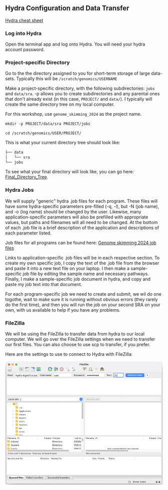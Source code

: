 ## Hydra Configuration and Data Transfer

[Hydra cheat sheet](https://github.com/SmithsonianWorkshops/HydraResources/blob/master/Hydra%20Cheat%20Sheet.md)

### Log into Hydra
Open the terminal app and log onto Hydra. You will need your hydra account password.

### Project-specific Directory 
Go to the the directory assigned to you for short-term storage of large data-sets. Typically this will be `/scratch/genomics/USERNAME`

Make a project-specific directory, with the following subdirectories: `jobs` and `data/sra`. -p allows you to create subdirectories and any parental ones that don't already exist (in this case, `PROJECT/` and `data/`). I typically will create the same directory tree on my local computer.

For this workshop, use `genome_skimming_2024` as the project name.

```
mkdir -p PROJECT/data/sra PROJECT/jobs
```
```
cd /scratch/genomics/USER/PROJECT/
```

This is what your current directory tree should look like:

```.
├── data
│   └── sra
└── jobs
```
To see what your final directory will look like, you can go here: [Final_Directory_Tree](https://github.com/SmithsonianWorkshops/Genome_Skimming_Workshop_LAB_2024/blob/main/images/Final_Directory_Tree).

### Hydra Jobs

We will supply "generic" hydra .job files for each program. These files will have some hydra-specific parameters pre-filled (-q, -l), but -N (job name), and -o (log name) should be changed by the user. Likewise, many application-specific parameters will also be prefilled with appropriate values, but paths and filenames will all need to be changed. At the bottom of each .job file is a brief description of the application and descriptions of each parameter listed.

Job files for all programs can be found here: [Genome skimming 2024
 job files](https://github.com/SmithsonianWorkshops/Genome_Skimming_Workshop_LAB_2024/tree/main/job_files) 

Links to application-specific .job files will be in each respective section. To create my own specific job, I copy the text of the .job file from the browser and paste it into a new text file on your laptop. I then make a sample-specific job file by editing the sample name and necessary pathways. Finally, I make  a sample-specific job document in hydra, and copy and paste my job text into that document.

For each program-specific job we need to create and submit, we wil do one togothe, wait to make sure it is running without obvious errors (they rarely do the first time), and then you will run the job on your second SRA on your own, with us available to help if you have any problems.

### FileZilla
 We will be using the FileZilla to transfer data from hydra to our local computer. We will go over the FileZilla settings when we need to transfer our first files. You can also choose to use scp to transfer, if you prefer.

Here are the settings to use to connect to Hydra with FileZilla:

<img src="../images/filezilla-login.png" alt="FileZilla settings for Hydra" width=800px>
